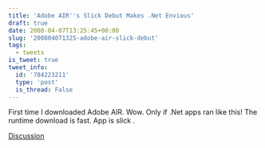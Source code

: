 ```yaml
---
title: 'Adobe AIR''s Slick Debut Makes .Net Envious'
draft: true
date: 2008-04-07T13:25:45+00:00
slug: '200804071325-adobe-air-slick-debut'
tags:
  - tweets
is_tweet: true
tweet_info:
  id: '784223211'
  type: 'post'
  is_thread: False
---
```




First time I downloaded Adobe AIR. Wow. Only if .Net apps ran like this! The runtime download is fast. App is slick
.

[Discussion](https://x.com/sytelus/status/784223211)
